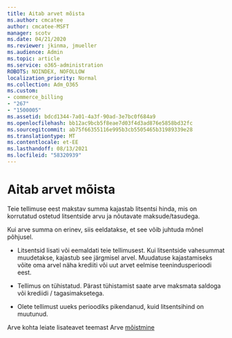 ```yaml
---
title: Aitab arvet mõista
ms.author: cmcatee
author: cmcatee-MSFT
manager: scotv
ms.date: 04/21/2020
ms.reviewer: jkinma, jmueller
ms.audience: Admin
ms.topic: article
ms.service: o365-administration
ROBOTS: NOINDEX, NOFOLLOW
localization_priority: Normal
ms.collection: Adm_O365
ms.custom:
- commerce_billing
- "267"
- "1500005"
ms.assetid: bdcd1344-7a01-4a3f-90ad-3e7bc0f684a9
ms.openlocfilehash: bb12ac9bcb5f8eae7d03f4d3ad876e5858bd32fc
ms.sourcegitcommit: ab75f66355116e995b3cb5505465b31989339e28
ms.translationtype: MT
ms.contentlocale: et-EE
ms.lasthandoff: 08/13/2021
ms.locfileid: "58320939"
---
```

# <a name="help-understanding-your-bill"></a>Aitab arvet mõista

Teie tellimuse eest makstav summa kajastab litsentsi hinda, mis on korrutatud ostetud litsentside arvu ja nõutavate maksude/tasudega.
  
Kui arve summa on erinev, siis eeldatakse, et see võib juhtuda mõnel põhjusel.
  
- Litsentsid lisati või eemaldati teie tellimusest. Kui litsentside vahesummat muudetakse, kajastub see järgmisel arvel. Muudatuse kajastamiseks võite oma arvel näha krediiti või uut arvet eelmise teenindusperioodi eest.

- Tellimus on tühistatud. Pärast tühistamist saate arve maksmata saldoga või krediidi / tagasimaksetega.

- Olete tellimust uueks perioodiks pikendanud, kuid litsentsihind on muutunud.

Arve kohta leiate lisateavet teemast Arve [mõistmine](https://docs.microsoft.com/microsoft-365/commerce/billing-and-payments/understand-your-invoice2)